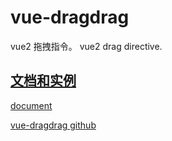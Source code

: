 # vue-dragdrag
vue2 拖拽指令。 vue2 drag directive.

## [文档和实例](https://lfyfly.github.io/vue-dragdrag/)
[document](https://lfyfly.github.io/vue-dragdrag/)

[vue-dragdrag github](https://github.com/lfyfly/vue-dragdrag)
